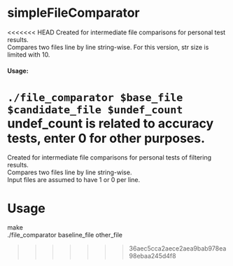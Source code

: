 # simpleFileComparator
<<<<<<< HEAD
Created for intermediate file comparisons for personal test results.  
Compares two files line by line string-wise. 
For this version, str size is limited with 10.

#### Usage:
```./file_comparator $base_file $candidate_file $undef_count```
undef_count is related to accuracy tests, enter 0 for other purposes. 
=======
Created for intermediate file comparisons for personal tests of filtering results. <br />
Compares two files line by line string-wise. <br />
Input files are assumed to have 1 or 0 per line.

# Usage
make <br />
./file_comparator baseline_file other_file

>>>>>>> 36aec5cca2aece2aea9bab978ea98ebaa245d4f8

